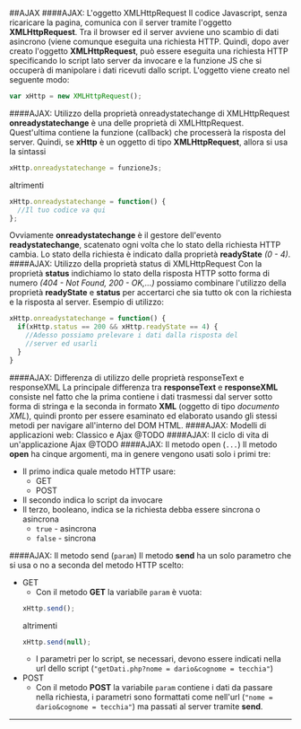 ##AJAX
####AJAX: L'oggetto XMLHttpRequest
Il codice Javascript, senza ricaricare la pagina, 
comunica con il server tramite l'oggetto **XMLHttpRequest**.
Tra il browser ed il server avviene uno scambio di dati
asincrono (viene comunque eseguita una richiesta HTTP.
Quindi, dopo aver creato l'oggetto **XMLHttpRequest**, può essere
eseguita una richiesta HTTP specificando lo script lato server
da invocare e la funzione JS che si occuperà di manipolare
i dati ricevuti dallo script.
L'oggetto viene creato nel seguente modo: 
```javascript
var xHttp = new XMLHttpRequest();
```
####AJAX: Utilizzo della proprietà onreadystatechange di XMLHttpRequest
**onreadystatechange** è una delle proprietà di XMLHttpRequest. Quest'ultima
contiene la funzione (callback) che processerà la risposta del server.
Quindi, se **xHttp** è un oggetto di tipo **XMLHttpRequest**, allora si usa la sintassi 
```javascript
xHttp.onreadystatechange = funzioneJs;
```
altrimenti
```javascript
xHttp.onreadystatechange = function() {
  //Il tuo codice va qui
};
```
Ovviamente **onreadystatechange** è il gestore dell'evento
**readystatechange**, scatenato ogni volta che lo stato della richiesta HTTP cambia.
Lo stato della richiesta è indicato dalla proprietà **readyState** *(0 - 4)*.
####AJAX: Utilizzo della proprietà status di XMLHttpRequest
Con la proprietà **status** indichiamo lo stato della risposta HTTP sotto forma di numero *(404 - Not Found, 200 - OK,...)*
possiamo combinare l'utilizzo della proprietà **readyState** e **status** per accertarci
che sia tutto ok con la richiesta e la risposta al server.
Esempio di utilizzo:
```javascript
xHttp.onreadystatechange = function() {
  if(xHttp.status == 200 && xHttp.readyState == 4) {
    //Adesso possiamo prelevare i dati dalla risposta del
    //server ed usarli
  }
}
```
####AJAX: Differenza di utilizzo delle proprietà responseText e responseXML
La principale differenza tra **responseText** e **responseXML** consiste nel fatto che
la prima contiene i dati trasmessi dal server sotto forma di stringa e la seconda in formato
**XML** (oggetto di tipo *documento XML*), quindi pronto per essere esaminato ed elaborato
usando gli stessi metodi per navigare all'interno del DOM HTML.
####AJAX: Modelli di applicazioni web: Classico e Ajax
@TODO
####AJAX: Il ciclo di vita di un'applicazione Ajax
@TODO
####AJAX: Il metodo open (`...`)
Il metodo **open** ha cinque argomenti, ma in genere vengono usati solo i primi tre:
- Il primo indica quale metodo HTTP usare:
  - GET
  - POST
- Il secondo indica lo script da invocare
- Il terzo, booleano, indica se la richiesta debba essere sincrona o asincrona
  - `true` - asincrona
  - `false` - sincrona

####AJAX: Il metodo send (`param`)
Il metodo **send** ha un solo parametro che si usa o no a seconda del metodo HTTP scelto:
- GET
  - Con il metodo **GET** la variabile `param` è vuota:
  ```javascript
  xHttp.send();
  ```
  altrimenti
  ```javascript
  xHttp.send(null);
  ```
  - I parametri per lo script, se necessari, devono essere indicati nella url dello
  script (`"getDati.php?nome = dario&cognome = tecchia"`) 
- POST
  - Con il metodo **POST** la variabile `param` contiene i dati da passare nella
  richiesta, i parametri sono formattati come nell'url (`"nome = dario&cognome = tecchia"`)
  ma passati al server tramite **send**.
___
